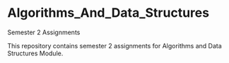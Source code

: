 # Algorithms_And_Data_Structures
Semester 2 Assignments

This repository contains semester 2 assignments for Algorithms and Data Structures Module.
